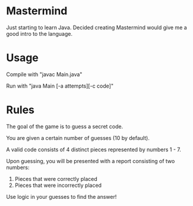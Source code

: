 # Mastermind
Just starting to learn Java. Decided creating Mastermind would give me a good intro to the language.

# Usage

Compile with "javac Main.java"

Run with "java Main [-a attempts][-c code]"

# Rules
The goal of the game is to guess a secret code.

You are given a certain number of guesses (10 by default).

A valid code consists of 4 distinct pieces represented by numbers 1 - 7.

Upon guessing, you will be presented with a report consisting of two numbers:
1) Pieces that were correctly placed
2) Pieces that were incorrectly placed

Use logic in your guesses to find the answer!
